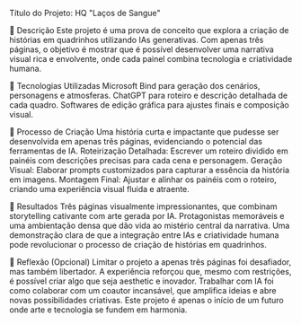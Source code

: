 Título do Projeto: HQ "Laços de Sangue"

📒 Descrição
Este projeto é uma prova de conceito que explora a criação de histórias em quadrinhos utilizando IAs generativas. Com apenas três páginas, o objetivo é mostrar que é possível 
desenvolver uma narrativa visual rica e envolvente, onde cada painel combina tecnologia e criatividade humana.

🤖 Tecnologias Utilizadas
Microsoft Bind para geração dos cenários, personagens e atmosferas.
ChatGPT para roteiro e descrição detalhada de cada quadro.
Softwares de edição gráfica para ajustes finais e composição visual.

🧐 Processo de Criação
Uma história curta e impactante que pudesse ser desenvolvida em apenas três páginas, evidenciando o potencial das ferramentas de IA.
Roteirização Detalhada: Escrever um roteiro dividido em painéis com descrições precisas para cada cena e personagem.
Geração Visual: Elaborar prompts customizados para capturar a essência da história em imagens.
Montagem Final: Ajustar e alinhar os painéis com o roteiro, criando uma experiência visual fluida e atraente.

🚀 Resultados
Três páginas visualmente impressionantes, que combinam storytelling cativante com arte gerada por IA.
Protagonistas memoráveis e uma ambientação densa que dão vida ao mistério central da narrativa.
Uma demonstração clara de que a integração entre IAs e criatividade humana pode revolucionar o processo de criação de histórias em quadrinhos.

💭 Reflexão (Opcional)
Limitar o projeto a apenas três páginas foi desafiador, mas também libertador. A experiência reforçou que, mesmo com restrições, é possível criar algo que seja aesthetic e inovador.
Trabalhar com IA foi como colaborar com um coautor incansável, que amplifica ideias e abre novas possibilidades criativas. Este projeto é apenas o início de um futuro onde arte e 
tecnologia se fundem em harmonia.
